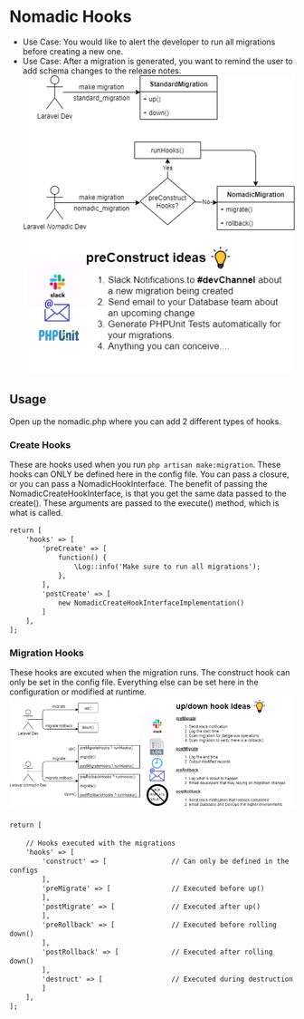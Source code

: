 # Nomadic Hooks 
* Use Case: You would like to alert the developer to run all migrations before creating a new one.
* Use Case: After a migration is generated, you want to remind the user to add schema changes to the release notes.
![Up Down Hook Ideas](./LaravelNomadic-preConstructHook.png)

## Usage 
Open up the nomadic.php where you can add 2 different types of hooks. 

### Create Hooks

These are hooks used when you run `php artisan make:migration`. These hooks can ONLY be defined here in the config file. You can pass a closure, or you can pass a NomadicHookInterface. The benefit of passing the NomadicCreateHookInterface, is that you get the same data passed to the create(). These arguments are
passed to the execute() method, which is what is called. 
```
return [
    'hooks' => [
        'preCreate' => [
            function() {
                \Log::info('Make sure to run all migrations');
            },
        ],
        'postCreate' => [
            new NomadicCreateHookInterfaceImplementation()
        ]
    ],
];
```

### Migration Hooks
These hooks are excuted when the migration runs. The construct hook can only be set in the config file. Everything else can be set here in the configuration
or modified at runtime.
![Up Down Hook Ideas](./LaravelNomadic-upDownHooks.png)
```
return [

    // Hooks executed with the migrations
    'hooks' => [
        'construct' => [            	// Can only be defined in the configs
        ],
        'preMigrate' => [ 				// Executed before up()
        ],
        'postMigrate' => [				// Executed after up()
        ],
        'preRollback' => [				// Executed before rolling down()
        ],
        'postRollback' => [				// Executed after rolling down()
        ],
        'destruct' => [					// Executed during destruction
        ]
    ],
];
```